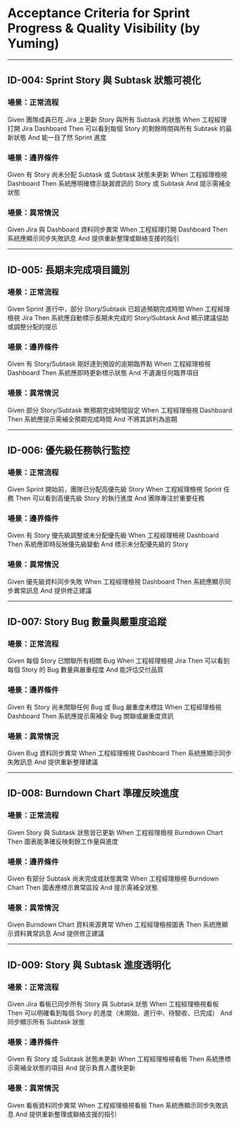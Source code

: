 # Acceptance Criteria for Sprint Progress & Quality Visibility (by Yuming)

---

## ID-004: Sprint Story 與 Subtask 狀態可視化

### 場景：正常流程
Given 團隊成員已在 Jira 上更新 Story 與所有 Subtask 的狀態
When 工程經理打開 Jira Dashboard
Then 可以看到每個 Story 的剩餘時間與所有 Subtask 的最新狀態
And 能一目了然 Sprint 進度

### 場景：邊界條件
Given 有 Story 尚未分配 Subtask 或 Subtask 狀態未更新
When 工程經理檢視 Dashboard
Then 系統應明確標示缺漏資訊的 Story 或 Subtask
And 提示需補全狀態

### 場景：異常情況
Given Jira 與 Dashboard 資料同步異常
When 工程經理打開 Dashboard
Then 系統應顯示同步失敗訊息
And 提供重新整理或聯絡支援的指引

---

## ID-005: 長期未完成項目識別

### 場景：正常流程
Given Sprint 進行中，部分 Story/Subtask 已超過預期完成時間
When 工程經理檢視 Jira
Then 系統應自動標示長期未完成的 Story/Subtask
And 顯示建議協助或調整分配的提示

### 場景：邊界條件
Given 有 Story/Subtask 剛好達到預設的逾期臨界點
When 工程經理檢視 Dashboard
Then 系統應即時更新標示狀態
And 不遺漏任何臨界項目

### 場景：異常情況
Given 部分 Story/Subtask 無預期完成時間設定
When 工程經理檢視 Dashboard
Then 系統應提示需補全預期完成時間
And 不將其誤判為逾期

---

## ID-006: 優先級任務執行監控

### 場景：正常流程
Given Sprint 開始前，團隊已分配高優先級 Story
When 工程經理檢視 Sprint 任務
Then 可以看到高優先級 Story 的執行進度
And 團隊專注於重要任務

### 場景：邊界條件
Given 有 Story 優先級調整或未分配優先級
When 工程經理檢視 Dashboard
Then 系統應即時反映優先級變動
And 標示未分配優先級的 Story

### 場景：異常情況
Given 優先級資料同步失敗
When 工程經理檢視 Dashboard
Then 系統應顯示同步異常訊息
And 提供修正建議

---

## ID-007: Story Bug 數量與嚴重度追蹤

### 場景：正常流程
Given 每個 Story 已關聯所有相關 Bug
When 工程經理檢視 Jira
Then 可以看到每個 Story 的 Bug 數量與嚴重程度
And 能評估交付品質

### 場景：邊界條件
Given 有 Story 尚未關聯任何 Bug 或 Bug 嚴重度未標註
When 工程經理檢視 Dashboard
Then 系統應提示需補全 Bug 關聯或嚴重度資訊

### 場景：異常情況
Given Bug 資料同步異常
When 工程經理檢視 Dashboard
Then 系統應顯示同步失敗訊息
And 提供重新整理建議

---

## ID-008: Burndown Chart 準確反映進度

### 場景：正常流程
Given Story 與 Subtask 狀態皆已更新
When 工程經理檢視 Burndown Chart
Then 圖表能準確反映剩餘工作量與進度

### 場景：邊界條件
Given 有部分 Subtask 尚未完成或狀態異常
When 工程經理檢視 Burndown Chart
Then 圖表應標示異常區段
And 提示需補全狀態

### 場景：異常情況
Given Burndown Chart 資料來源異常
When 工程經理檢視圖表
Then 系統應顯示資料異常訊息
And 提供修正建議

---

## ID-009: Story 與 Subtask 進度透明化

### 場景：正常流程
Given Jira 看板已同步所有 Story 與 Subtask 狀態
When 工程經理檢視看板
Then 可以明確看到每個 Story 的進度（未開始、進行中、待驗收、已完成）
And 同步顯示所有 Subtask 狀態

### 場景：邊界條件
Given 有 Story 或 Subtask 狀態未更新
When 工程經理檢視看板
Then 系統應標示需補全狀態的項目
And 提示負責人盡快更新

### 場景：異常情況
Given 看板資料同步異常
When 工程經理檢視看板
Then 系統應顯示同步失敗訊息
And 提供重新整理或聯絡支援的指引
